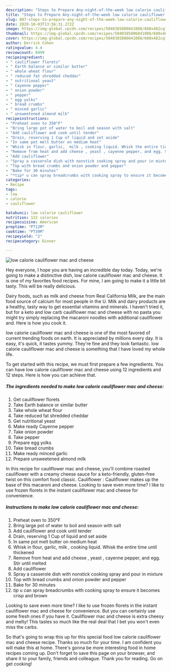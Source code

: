 ```yaml
---
description: "Steps to Prepare Any-night-of-the-week low calorie cauliflower mac and cheese"
title: "Steps to Prepare Any-night-of-the-week low calorie cauliflower mac and cheese"
slug: 807-steps-to-prepare-any-night-of-the-week-low-calorie-cauliflower-mac-and-cheese
date: 2020-10-03T13:56:31.272Z
image: https://img-global.cpcdn.com/recipes/5040385806041088/680x482cq70/low-calorie-cauliflower-mac-and-cheese-recipe-main-photo.jpg
thumbnail: https://img-global.cpcdn.com/recipes/5040385806041088/680x482cq70/low-calorie-cauliflower-mac-and-cheese-recipe-main-photo.jpg
cover: https://img-global.cpcdn.com/recipes/5040385806041088/680x482cq70/low-calorie-cauliflower-mac-and-cheese-recipe-main-photo.jpg
author: Derrick Cohen
ratingvalue: 4.4
reviewcount: 8499
recipeingredient:
- " cauliflower florets"
- " Earth balance or similar butter"
- " whole wheat flour"
- " reduced fat shredded cheddar"
- " nutritional yeast"
- " Cayenne pepper"
- " onion powder"
- " pepper"
- " egg yolks"
- " bread crumbs"
- " minced garlic"
- " unsweetened almond milk"
recipeinstructions:
- "Preheat oven to 350°F"
- "Bring large pot of water to boil and season with salt"
- "Add cauliflower and cook until tender"
- "Drain, reserving 1 Cup of liquid and set aside"
- "In same pot melt butter on medium heat"
- "Whisk in flour, garlic,  milk , cooking liquid. Whisk the entire time until thickened"
- "Remove from heat and add cheese , yeast , cayenne pepper, and egg. Stir until melted"
- "Add cauliflower"
- "Spray a casserole dish with nonstick cooking spray and pour in mixture"
- "Top with bread crumbs and onion powder and pepper"
- "Bake for 30 minutes"
- "*tip* u can spray breadcrumbs with cooking spray to ensure it becomes crisp and brown"
categories:
- Recipe
tags:
- low
- calorie
- cauliflower

katakunci: low calorie cauliflower 
nutrition: 122 calories
recipecuisine: American
preptime: "PT12M"
cooktime: "PT39M"
recipeyield: "2"
recipecategory: Dinner

---
```



![low calorie cauliflower mac and cheese](https://img-global.cpcdn.com/recipes/5040385806041088/680x482cq70/low-calorie-cauliflower-mac-and-cheese-recipe-main-photo.jpg)

Hey everyone, I hope you are having an incredible day today. Today, we're going to make a distinctive dish, low calorie cauliflower mac and cheese. It is one of my favorites food recipes. For mine, I am going to make it a little bit tasty. This will be really delicious.

Dairy foods, such as milk and cheese from Real California Milk, are the main food source of calcium for most people in the U. Milk and dairy products are a healthy, tasty way to get essential vitamins and minerals. I haven&#39;t tried it, but for a keto and low carb cauliflower mac and cheese with no pasta you might try simply replacing the macaroni noodles with additional cauliflower and. Here is how you cook it.

low calorie cauliflower mac and cheese is one of the most favored of current trending foods on earth. It is appreciated by millions every day. It is easy, it's quick, it tastes yummy. They're fine and they look fantastic. low calorie cauliflower mac and cheese is something that I have loved my whole life.


To get started with this recipe, we must first prepare a few ingredients. You can have low calorie cauliflower mac and cheese using 12 ingredients and 12 steps. Here is how you can achieve that.

<!--inarticleads1-->

##### The ingredients needed to make low calorie cauliflower mac and cheese:

1. Get  cauliflower florets
1. Take  Earth balance or similar butter
1. Take  whole wheat flour
1. Take  reduced fat shredded cheddar
1. Get  nutritional yeast
1. Make ready  Cayenne pepper
1. Take  onion powder
1. Take  pepper
1. Prepare  egg yolks
1. Take  bread crumbs
1. Make ready  minced garlic
1. Prepare  unsweetened almond milk


In this recipe for cauliflower mac and cheese, you&#39;ll combine roasted cauliflower with a creamy cheese sauce for a keto-friendly, gluten-free twist on this comfort food classic. Cauliflower : Cauliflower makes up the base of this macaroni and cheese. Looking to save even more time? I like to use frozen florets in the instant cauliflower mac and cheese for convenience. 

<!--inarticleads2-->

##### Instructions to make low calorie cauliflower mac and cheese:

1. Preheat oven to 350°F
1. Bring large pot of water to boil and season with salt
1. Add cauliflower and cook until tender
1. Drain, reserving 1 Cup of liquid and set aside
1. In same pot melt butter on medium heat
1. Whisk in flour, garlic,  milk , cooking liquid. Whisk the entire time until thickened
1. Remove from heat and add cheese , yeast , cayenne pepper, and egg. Stir until melted
1. Add cauliflower
1. Spray a casserole dish with nonstick cooking spray and pour in mixture
1. Top with bread crumbs and onion powder and pepper
1. Bake for 30 minutes
1. *tip* u can spray breadcrumbs with cooking spray to ensure it becomes crisp and brown


Looking to save even more time? I like to use frozen florets in the instant cauliflower mac and cheese for convenience. But you can certainly use some fresh ones if you have it. Cauliflower mac and cheese is extra cheesy and melty! This tastes so much like the real deal that I bet you won&#39;t even miss the carbs. 

So that's going to wrap this up for this special food low calorie cauliflower mac and cheese recipe. Thanks so much for your time. I am confident you will make this at home. There's gonna be more interesting food in home recipes coming up. Don't forget to save this page on your browser, and share it to your family, friends and colleague. Thank you for reading. Go on get cooking!
